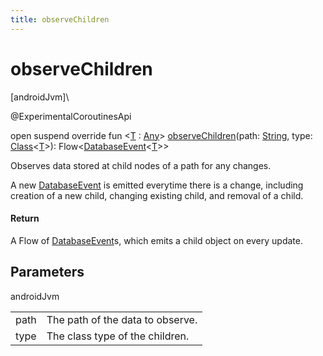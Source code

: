```yaml
---
title: observeChildren
---
```



# observeChildren



[androidJvm]\




@ExperimentalCoroutinesApi



open suspend override fun &lt;[T](observe-children.html) : [Any](https://kotlinlang.org/api/latest/jvm/stdlib/kotlin/-any/index.html)&gt; [observeChildren](observe-children.html)(path: [String](https://kotlinlang.org/api/latest/jvm/stdlib/kotlin/-string/index.html), type: [Class](https://developer.android.com/reference/kotlin/java/lang/Class.html)&lt;[T](observe-children.html)&gt;): Flow&lt;[DatabaseEvent](../../io.github.saifkhichi96.android.db.model/-database-event/index.html)&lt;[T](observe-children.html)&gt;&gt;



Observes data stored at child nodes of a path for any changes.



A new [DatabaseEvent](../../io.github.saifkhichi96.android.db.model/-database-event/index.html) is emitted everytime there is a change, including creation of a new child, changing existing child, and removal of a child.



#### Return



A Flow of [DatabaseEvent](../../io.github.saifkhichi96.android.db.model/-database-event/index.html)s, which emits a child object on every update.



## Parameters


androidJvm

| | |
|---|---|
| path | The path of the data to observe. |
| type | The class type of the children. |




